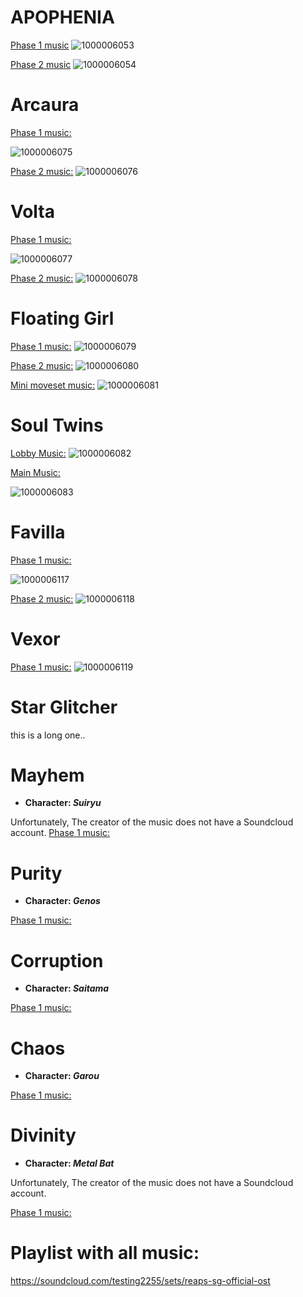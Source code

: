 

# APOPHENIA
[Phase 1 music](
https://soundcloud.com/crxwo/shop_so_20s-1)
![1000006053](https://github.com/user-attachments/assets/1ee99db2-e496-4f5e-9fd5-47fc0e9f679f)

[Phase 2 music](
https://soundcloud.com/psyqui/education)
![1000006054](https://github.com/user-attachments/assets/4e2b7360-b090-421d-aa52-6aff3d149eb4)

# Arcaura
[Phase 1 music:](
https://soundcloud.com/nagiha/life-is-kinetics-ravon-edit)

![1000006075](https://github.com/user-attachments/assets/00df73fc-e013-4f22-ae9f-35317063a6bd)


[Phase 2 music:](
https://soundcloud.com/rushdownrecs/paper-skies-artisan-rebelo)
![1000006076](https://github.com/user-attachments/assets/b7481572-f7fb-426a-ae06-ba6301fcda0d)

# Volta
[Phase 1 music:](
https://soundcloud.com/ardolf_music/terminate)

![1000006077](https://github.com/user-attachments/assets/a0af1a0f-7f5c-49cf-a8fd-2b81ff3f79f1)

[Phase 2 music:](
https://soundcloud.com/ikaruga_nex/frenz2022-iklar-argos)
![1000006078](https://github.com/user-attachments/assets/1cbfc555-f59b-443c-9f8c-2cc0fbb351a3)


# Floating Girl
[Phase 1 music:](
https://soundcloud.com/llwll/in-another-life)
![1000006079](https://github.com/user-attachments/assets/3422d215-1fc6-4b1e-a758-36dadcd0f385)

[Phase 2 music:](
https://soundcloud.com/shegunine/i-see-that-town)
![1000006080](https://github.com/user-attachments/assets/b00889c9-08c4-4452-9e59-d68eac035366)

[Mini moveset music:](
https://soundcloud.com/channel-thenewlimee/asthetik-tonartificiel)
![1000006081](https://github.com/user-attachments/assets/800055f2-9502-42f8-b658-aeaea07a4028)

# Soul Twins
[Lobby Music:](https://soundcloud.com/dendora/painkiller)
![1000006082](https://github.com/user-attachments/assets/cadfba2e-7757-4b13-ae2e-fb09b544769f)

[Main Music:](
https://soundcloud.com/user-688171120/rough-stone)

![1000006083](https://github.com/user-attachments/assets/1b2b6db5-8cd4-4954-a1de-dc7a3c4fe58c)

# Favilla
[Phase 1 music:](https://soundcloud.com/11vx/rapid)

![1000006117](https://github.com/user-attachments/assets/e6875666-2536-4a60-8107-12728d59cca2)

[Phase 2 music:](
https://soundcloud.com/szymon-roganowski/hello-31337)
![1000006118](https://github.com/user-attachments/assets/bc78c51e-32c5-417d-a38a-b0f98b6e806d)
# Vexor
[Phase 1 music:](https://soundcloud.com/yoakemae/ukiyoe-long2018)
![1000006119](https://github.com/user-attachments/assets/a2591054-ab23-4cba-bfc1-c929e734ccc2)

# Star Glitcher
this is a long one..
# Mayhem
* **Character: *Suiryu***
  
Unfortunately, The creator of the music does not have a Soundcloud account.
[Phase 1 music:](https://lapfoxarchive.com/albums/For_Crossdressing)

# Purity
* **Character: *Genos***
  
[Phase 1 music:](https://soundcloud.com/3131m47o/bofu2015ebimayo-goodtek)

# Corruption 
* **Character: *Saitama***
  
[Phase 1 music:](https://m.soundcloud.com/vapor_420/vaporwave-2)

# Chaos 
* **Character: *Garou***
  
[Phase 1 music:](https://soundcloud.com/jericos-law/doppelganger)


# Divinity
* **Character: *Metal Bat***

Unfortunately, The creator of the music does not have a Soundcloud account.

[Phase 1 music:](https://youtu.be/5jJU-pLjdzc)

# Playlist with all music:

https://soundcloud.com/testing2255/sets/reaps-sg-official-ost
